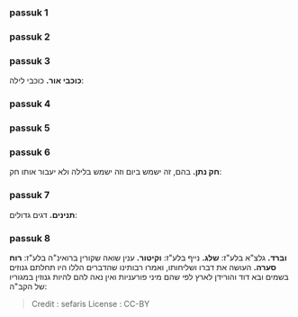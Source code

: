 
### passuk 1

### passuk 2

### passuk 3
<b>כוכבי אור.</b> כוכבי לילה:

### passuk 4

### passuk 5

### passuk 6
<b>חק נתן.</b> בהם, זה ישמש ביום וזה ישמש בלילה ולא יעבור אותו חק:

### passuk 7
<b>תנינים.</b> דגים גדולים:

### passuk 8
<b>וברד.</b> גלצ"א בלע"ז:
<b>שלג.</b> נייף בלע"ז:
<b>וקיטור.</b> ענין שואה שקורין ברואינ"ה בלע"ז:
<b>רוח סערה.</b> העושה את דברו ושליחותו, ואמרו רבותינו שהדברים הללו היו תחלתם גנוזים בשמים ובא דוד והורידן לארץ לפי שהם מיני פורעניות ואין נאה להם להיות גנוזין במגוריו של הקב"ה:

>Credit : sefaris
>License : CC-BY